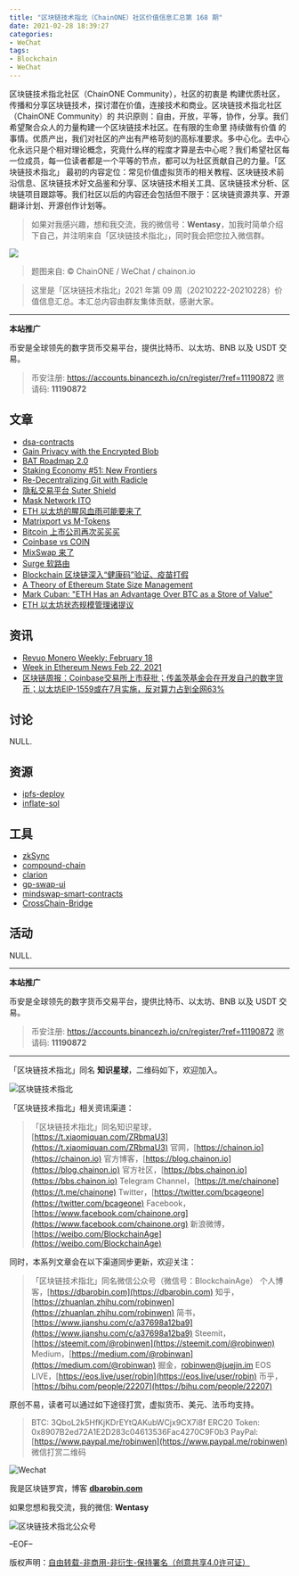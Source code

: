```yaml
---
title: "区块链技术指北（ChainONE）社区价值信息汇总第 168 期"
date: 2021-02-28 18:39:27
categories:
- WeChat
tags:
- Blockchain
- WeChat
---
```

区块链技术指北社区（ChainONE Community），社区的初衷是 构建优质社区，传播和分享区块链技术，探讨潜在价值，连接技术和商业。区块链技术指北社区（ChainONE Community）的 共识原则：自由，开放，平等，协作，分享。我们希望聚合众人的力量构建一个区块链技术社区。在有限的生命里 持续做有价值 的事情。优质产出，我们对社区的产出有严格苛刻的高标准要求。多中心化。去中心化永远只是个相对理论概念，究竟什么样的程度才算是去中心呢？我们希望社区每一位成员，每一位读者都是一个平等的节点，都可以为社区贡献自己的力量。「区块链技术指北」 最初的内容定位：常见价值虚拟货币的相关教程、区块链技术前沿信息、区块链技术好文品鉴和分享、区块链技术相关工具、区块链技术分析、区块链项目跟踪等。我们社区以后的内容还会包括但不限于：区块链资源共享、开源翻译计划、开源创作计划等。
<!-- more -->

> 如果对我感兴趣，想和我交流，我的微信号：**Wentasy**，加我时简单介绍下自己，并注明来自「区块链技术指北」，同时我会把您拉入微信群。

![](https://cdn.dbarobin.com/EFxCQjC.png)

> 题图来自: © ChainONE / WeChat / chainon.io

> 这里是「区块链技术指北」2021 年第 09 周（20210222-20210228）价值信息汇总。本汇总内容由群友集体贡献，感谢大家。

***

**本站推广**

币安是全球领先的数字货币交易平台，提供比特币、以太坊、BNB 以及 USDT 交易。

> 币安注册: https://accounts.binancezh.io/cn/register/?ref=11190872
> 邀请码: **11190872**

## 文章

* [dsa-contracts](https://bbs.chainon.io/d/7307)
* [Gain Privacy with the Encrypted Blob](https://bbs.chainon.io/d/7308)
* [BAT Roadmap 2.0](https://bbs.chainon.io/d/7309)
* [Staking Economy #51: New Frontiers](https://bbs.chainon.io/d/7310)
* [Re-Decentralizing Git with Radicle](https://bbs.chainon.io/d/7311)
* [隐私交易平台 Suter Shield](https://bbs.chainon.io/d/7314)
* [Mask Network ITO](https://bbs.chainon.io/d/7315)
* [ETH 以太坊的腥风血雨可能要来了](https://bbs.chainon.io/d/7316)
* [Matrixport vs M-Tokens](https://bbs.chainon.io/d/7317)
* [Bitcoin 上市公司再次买买买](https://bbs.chainon.io/d/7318)
* [Coinbase vs COIN](https://bbs.chainon.io/d/7319)
* [MixSwap 来了](https://bbs.chainon.io/d/7320)
* [Surge 软路由](https://bbs.chainon.io/d/7321)
* [Blockchain 区块链深入“健康码”验证、疫苗打假](https://bbs.chainon.io/d/7322)
* [A Theory of Ethereum State Size Management](https://bbs.chainon.io/d/7332)
* [Mark Cuban: "ETH Has an Advantage Over BTC as a Store of Value"](https://bbs.chainon.io/d/7333)
* [ETH 以太坊状态规模管理诸提议](https://bbs.chainon.io/d/7334)

## 资讯

* [Revuo Monero Weekly: February 18](https://bbs.chainon.io/d/7312)
* [Week in Ethereum News Feb 22, 2021](https://bbs.chainon.io/d/7313)
* [区块链周报：Coinbase交易所上市获批；传盖茨基金会在开发自己的数字货币；以太坊EIP-1559或在7月实施，反对算力占到全网63%](https://bbs.chainon.io/d/7323)

## 讨论

NULL.

## 资源

* [ipfs-deploy](https://bbs.chainon.io/d/7325)
* [inflate-sol](https://bbs.chainon.io/d/7330)

## 工具

* [zkSync](https://bbs.chainon.io/d/7324)
* [compound-chain](https://bbs.chainon.io/d/7326)
* [clarion](https://bbs.chainon.io/d/7327)
* [gp-swap-ui](https://bbs.chainon.io/d/7328)
* [mindswap-smart-contracts](https://bbs.chainon.io/d/7329)
* [CrossChain-Bridge](https://bbs.chainon.io/d/7331)

## 活动

NULL.

***

**本站推广**

币安是全球领先的数字货币交易平台，提供比特币、以太坊、BNB 以及 USDT 交易。

> 币安注册: https://accounts.binancezh.io/cn/register/?ref=11190872
> 邀请码: **11190872**

***

「区块链技术指北」同名 **知识星球**，二维码如下，欢迎加入。

![区块链技术指北](https://cdn.dbarobin.com/3YzonTR.png)

「区块链技术指北」相关资讯渠道：

> 「区块链技术指北」同名知识星球，[https://t.xiaomiquan.com/ZRbmaU3](https://t.xiaomiquan.com/ZRbmaU3)
> 官网，[https://chainon.io](https://chainon.io)
> 官方博客，[https://blog.chainon.io](https://blog.chainon.io)
> 官方社区，[https://bbs.chainon.io](https://bbs.chainon.io)
> Telegram Channel，[https://t.me/chainone](https://t.me/chainone)
> Twitter，[https://twitter.com/bcageone](https://twitter.com/bcageone)
> Facebook，[https://www.facebook.com/chainone.org](https://www.facebook.com/chainone.org)
> 新浪微博，[https://weibo.com/BlockchainAge](https://weibo.com/BlockchainAge)

同时，本系列文章会在以下渠道同步更新，欢迎关注：

> 「区块链技术指北」同名微信公众号（微信号：BlockchainAge）
> 个人博客，[https://dbarobin.com](https://dbarobin.com)
> 知乎，[https://zhuanlan.zhihu.com/robinwen](https://zhuanlan.zhihu.com/robinwen)
> 简书，[https://www.jianshu.com/c/a37698a12ba9](https://www.jianshu.com/c/a37698a12ba9)
> Steemit，[https://steemit.com/@robinwen](https://steemit.com/@robinwen)
> Medium，[https://medium.com/@robinwan](https://medium.com/@robinwan)
> 掘金，[robinwen@juejin.im](https://juejin.im/user/5673ccae60b2260ee435f89a/posts)
> EOS LIVE，[https://eos.live/user/robin](https://eos.live/user/robin)
> 币乎，[https://bihu.com/people/22207](https://bihu.com/people/22207)

原创不易，读者可以通过如下途径打赏，虚拟货币、美元、法币均支持。

> BTC: 3QboL2k5HfKjKDrEYtQAKubWCjx9CX7i8f
> ERC20 Token: 0x8907B2ed72A1E2D283c04613536Fac4270C9F0b3
> PayPal: [https://www.paypal.me/robinwen](https://www.paypal.me/robinwen)
> 微信打赏二维码

![Wechat](https://cdn.dbarobin.com/SzoNl5b.jpg)

我是区块链罗宾，博客 **[dbarobin.com](https://dbarobin.com/)**

如果您想和我交流，我的微信: **Wentasy**

![区块链技术指北公众号](https://cdn.dbarobin.com/w0wignb.png)

–EOF–

版权声明：[自由转载-非商用-非衍生-保持署名（创意共享4.0许可证）](http://creativecommons.org/licenses/by-nc-nd/4.0/deed.zh)